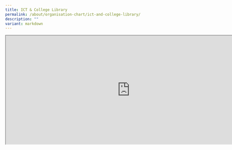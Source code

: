 ```yaml
---
title: ICT & College Library
permalink: /about/organisation-chart/ict-and-college-library/
description: ""
variant: markdown
---
```


<iframe src="https://docs.google.com/document/d/e/2PACX-1vS0G0JFMP197BemLbFafCSd3XFnbPVJZ5wyldkl7VEei9oE73eDKvTyyHB8ACM1NxzSpuc0mtLuxmQu/pub?embedded=true" width="800px" height="350px" scrolling="no"></iframe>